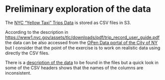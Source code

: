 # Preliminary exploration of the data

The [NYC “Yellow Taxi” Trips Data](https://www1.nyc.gov/site/tlc/about/tlc-trip-record-data.page) is stored as CSV files in S3. 

According to the description in <https://www1.nyc.gov/assets/tlc/downloads/pdf/trip_record_user_guide.pdf> the data can be also accessed from the [OPen Data portal of the City of NY](https://opendata.cityofnewyork.us/) but I consider that the point of the exercise is to work on realistic data using directly the CSV files.

There is a [description of the data](https://data.cityofnewyork.us/api/views/biws-g3hs/files/eb3ccc47-317f-4b2a-8f49-5a684b0b1ecc?download=true&filename=data_dictionary_trip_records_yellow.pdf) to be found in the files but a quick look in some of the CSV headers shows that the names of the columns are inconsistent.

